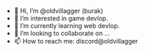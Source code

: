 - 👋 Hi, I’m @oldvillagger (burak)
- 👀 I’m interested in game devlop.
- 🌱 I’m currently learning web devlop.
- 💞️ I’m looking to collaborate on ...
- 📫 How to reach me: discord@oldvillagger

<!---
oldvillagger/oldvillagger is a ✨ special ✨ repository because its `README.md` (this file) appears on your GitHub profile.
You can click the Preview link to take a look at your changes.
--->
